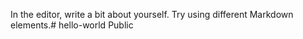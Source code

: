  In the editor, write a bit about yourself. Try using different Markdown elements.# hello-world
Public
